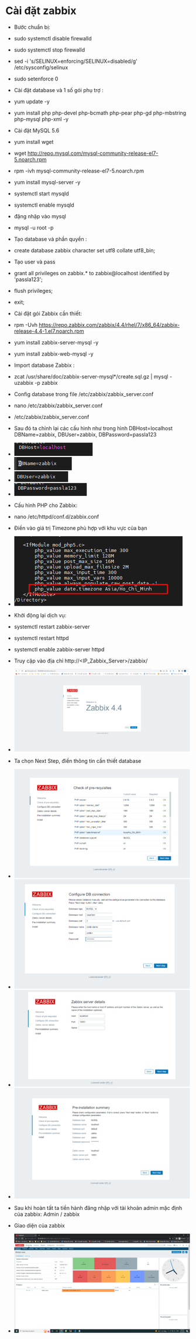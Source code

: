 # Cài đặt zabbix
- Bước chuẩn bị:
- sudo systemctl disable firewalld
- sudo systemctl stop firewalld
- sed -i 's/SELINUX=enforcing/SELINUX=disabled/g' /etc/sysconfig/selinux
- sudo setenforce 0
- Cài đặt database và 1 số gói phụ trợ :
- yum update -y
- yum install php php-devel php-bcmath php-pear php-gd php-mbstring php-mysql php-xml -y
- Cài đặt MySQL 5.6
- yum install wget
- wget http://repo.mysql.com/mysql-community-release-el7-5.noarch.rpm
- rpm -ivh mysql-community-release-el7-5.noarch.rpm
- yum install mysql-server -y
- systemctl start mysqld
- systemctl enable mysqld
- đặng nhập vào mysql
- mysql -u root -p
- Tạo database và phần quyền : 
- create database zabbix character set utf8 collate utf8_bin;
- Tạo user và pass 
-  grant all privileges on zabbix.* to zabbix@localhost identified by 'passla123';

- flush privileges;

- exit;
- Cài đặt gói Zabbix cần thiết:
- rpm -Uvh https://repo.zabbix.com/zabbix/4.4/rhel/7/x86_64/zabbix-release-4.4-1.el7.noarch.rpm
- yum install zabbix-server-mysql -y
- yum install zabbix-web-mysql -y
-  Import database Zabbix  : 
- zcat /usr/share/doc/zabbix-server-mysql*/create.sql.gz | mysql -uzabbix -p zabbix
-  Config database trong file /etc/zabbix/zabbix_server.conf
- nano /etc/zabbix/zabbix_server.conf
- /etc/zabbix/zabbix_server.conf
- Sau đó ta chỉnh lại các cấu hình như trong hình DBHost=localhost DBName=zabbix, DBUser=zabbix, DBPassword=passla123
- <img src="img/1.png">
- <img src="img/2.png">
- <img src="img/3.png">
- <img src="img/4.png">
- Cấu hình PHP cho Zabbix:
- nano /etc/httpd/conf.d/zabbix.conf
- Điền vào giá trị Timezone phù hợp với khu vực của bạn
- <img src="img/5.png">
- Khởi động lại dịch vụ:
- systemctl restart zabbix-server
- systemctl restart httpd
- systemctl enable zabbix-server httpd
- Truy cập vào địa chỉ http://<IP_Zabbix_Server>/zabbix/

- <img src="img/11.png">
- Ta chọn Next Step, điền thông tin cần thiết database
- <img src="img/22.png">
- <img src="img/33.png">
- <img src="img/44.png">
- <img src="img/55.png">

- Sau khi hoàn tất ta tiền hành đăng nhập với tài khoản admin mặc định của zabbix: 
Admin / zabbix
- Giao diện của zabbix
- <img src="img/6.png">
